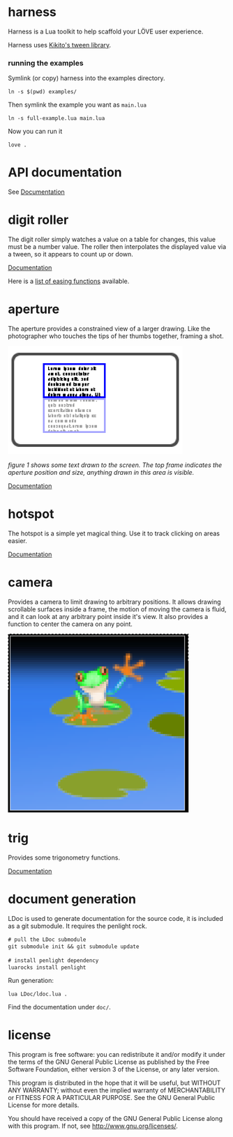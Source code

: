# harness

Harness is a Lua toolkit to help scaffold your LÖVE user experience.

Harness uses [Kikito's tween library](https://github.com/kikito/tween.lua).

### running the examples

Symlink (or copy) harness into the examples directory.

    ln -s $(pwd) examples/

Then symlink the example you want as `main.lua`

    ln -s full-example.lua main.lua

Now you can run it

    love .

# API documentation

See [Documentation](doc/index.html)

# digit roller

The digit roller simply watches a value on a table for changes, this value must be a number value. The roller then interpolates the displayed value via a tween, so it appears to count up or down.

[Documentation](doc/modules/digitroller.html)

Here is a [list of easing functions](https://github.com/kikito/tween.lua#easing-functions) available.

# aperture

The aperture provides a constrained view of a larger drawing. Like the photographer who touches the tips of her thumbs together, framing a shot.

![figure 1](figures/figure1.png)

_figure 1 shows some text drawn to the screen. The top frame indicates the aperture position and size, anything drawn in this area is visible._

[Documentation](doc/modules/aperture.html)

# hotspot

The hotspot is a simple yet magical thing. Use it to track clicking on areas easier.

[Documentation](doc/modules/hotspot.html)

# camera

Provides a camera to limit drawing to arbitrary positions. It allows drawing scrollable surfaces inside a frame, the motion of moving the camera is fluid, and it can look at any arbitrary point inside it's view. It also provides a function to center the camera on any point.

![camera screenshot](figures/figure2.png)

# trig

Provides some trigonometry functions.

[Documentation](doc/modules/trig.html)

# document generation

LDoc is used to generate documentation for the source code, it is included as a git submodule. It requires the penlight rock.

    # pull the LDoc submodule
    git submodule init && git submodule update

    # install penlight dependency
    luarocks install penlight

Run generation:

    lua LDoc/ldoc.lua .

Find the documentation under `doc/`.

# license

  This program is free software: you can redistribute it and/or modify
  it under the terms of the GNU General Public License as published by
  the Free Software Foundation, either version 3 of the License, or
  any later version.

  This program is distributed in the hope that it will be useful,
  but WITHOUT ANY WARRANTY; without even the implied warranty of
  MERCHANTABILITY or FITNESS FOR A PARTICULAR PURPOSE.  See the
  GNU General Public License for more details.

  You should have received a copy of the GNU General Public License
  along with this program. If not, see http://www.gnu.org/licenses/.
